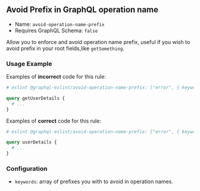 ## Avoid Prefix in GraphQL operation name

- Name: `avoid-operation-name-prefix`
- Requires GraphQL Schema: `false`

Allow you to enforce and avoid operation name prefix, useful if you wish to avoid prefix in your root fields,like `getSomething`.

### Usage Example

Examples of **incorrect** code for this rule:

```graphql
# eslint @graphql-eslint/avoid-operation-name-prefix: ["error", { keywords: ["get"] }]

query getUserDetails {
  # ...
}
```

Examples of **correct** code for this rule:

```graphql
# eslint @graphql-eslint/avoid-operation-name-prefix: ["error", { keywords: ["get"] }]

query userDetails {
  # ...
}
```

### Configuration

- `keywords`: array of prefixes you with to avoid in operation names.
